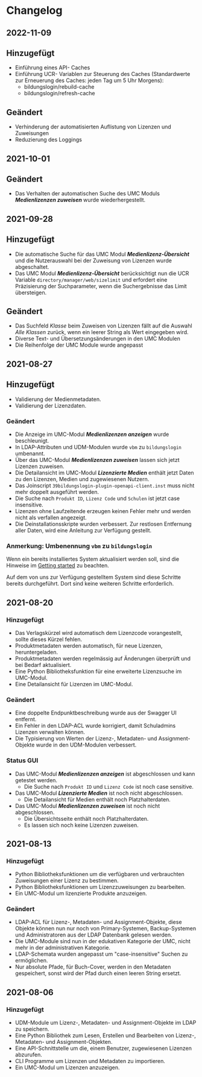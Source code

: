 # Changelog


## 2022-11-09

## Hinzugefügt
- Einführung eines API- Caches
- Einführung UCR- Variablen zur Steuerung des Caches (Standardwerte zur Erneuerung des Caches: jeden Tag um 5 Uhr Morgens):
  - bildungslogin/rebuild-cache
  - bildungslogin/refresh-cache

## Geändert
- Verhinderung der automatisierten Auflistung von Lizenzen und Zuweisungen
- Reduzierung des Loggings

## 2021-10-01

## Geändert
- Das Verhalten der automatischen Suche des UMC Moduls ***Medienlizenzen zuweisen*** wurde wiederhergestellt.

## 2021-09-28

## Hinzugefügt
- Die automatische Suche für das UMC Modul ***Medienlizenz-Übersicht*** und die Nutzerauswahl bei der Zuweisung
von Lizenzen wurde abgeschaltet.
- Das UMC Modul ***Medienlizenz-Übersicht*** berücksichtigt nun die UCR Variable `directory/manager/web/sizelimit`
und erfordert eine Präzisierung der Suchparameter, wenn die Suchergebnisse das Limit übersteigen.

## Geändert
- Das Suchfeld *Klasse* beim Zuweisen von Lizenzen fällt auf die Auswahl *Alle Klassen* zurück, wenn ein leerer
String als Wert eingegeben wird.
- Diverse Text- und Übersetzungsänderungen in den UMC Modulen
- Die Reihenfolge der UMC Module wurde angepasst

## 2021-08-27

## Hinzugefügt
- Validierung der Medienmetadaten.
- Validierung der Lizenzdaten.

### Geändert
- Die Anzeige im UMC-Modul ***Medienlizenzen anzeigen*** wurde beschleunigt.
- In LDAP-Attributen und UDM-Modulen wurde `vbm` zu `bildungslogin` umbenannt.
- Über das UMC-Modul ***Medienlizenzen zuweisen*** lassen sich jetzt Lizenzen zuweisen.
- Die Detailansicht im UMC-Modul ***Lizenzierte Medien*** enthält jetzt Daten zu den Lizenzen, Medien und zugewiesenen Nutzern.
- Das Joinscript `39bildungslogin-plugin-openapi-client.inst` muss nicht mehr doppelt ausgeführt werden.
- Die Suche nach `Produkt ID`, `Lizenz Code` und `Schulen` ist jetzt case insensitive.
- Lizenzen ohne Laufzeitende erzeugen keinen Fehler mehr und werden nicht als verfallen angezeigt.
- Die Deinstallationsskripte wurden verbessert. Zur restlosen Entfernung aller Daten, wird eine Anleitung zur Verfügung gestellt.

### Anmerkung: Umbenennung `vbm` zu `bildungslogin`

Wenn ein bereits installiertes System aktualisiert werden soll, sind die Hinweise im [Getting started](getting_started.md) zu beachten.

Auf dem von uns zur Verfügung gestelltem System sind diese Schritte bereits durchgeführt.
Dort sind keine weiteren Schritte erforderlich.

## 2021-08-20

### Hinzugefügt
- Das Verlagskürzel wird automatisch dem Lizenzcode vorangestellt, sollte dieses Kürzel fehlen.
- Produktmetadaten werden automatisch, für neue Lizenzen, heruntergeladen.
- Produktmetadaten werden regelmässig auf Änderungen überprüft und bei Bedarf aktualisiert.
- Eine Python Bibliotheksfunktion für eine erweiterte Lizenzsuche im UMC-Modul.
- Eine Detailansicht für Lizenzen im UMC-Modul.

### Geändert
- Eine doppelte Endpunktbeschreibung wurde aus der Swagger UI entfernt.
- Ein Fehler in den LDAP-ACL wurde korrigiert, damit Schuladmins Lizenzen verwalten können.
- Die Typisierung von Werten der Lizenz-, Metadaten- und Assignment-Objekte wurde in den UDM-Modulen verbessert.

### Status GUI
- Das UMC-Modul ***Medienlizenzen anzeigen*** ist abgeschlossen und kann getestet werden.
  - Die Suche nach `Produkt ID` und `Lizenz Code` ist noch case sensitive.
- Das UMC-Modul ***Lizenzierte Medien*** ist noch nicht abgeschlossen.
  - Die Detailansicht für Medien enthält noch Platzhalterdaten.
- Das UMC-Modul ***Medienlizenzen zuweisen*** ist noch nicht abgeschlossen.
  - Die Übersichtsseite enthält noch Platzhalterdaten.
  - Es lassen sich noch keine Lizenzen zuweisen.

## 2021-08-13

### Hinzugefügt

- Python Bibliotheksfunktionen um die verfügbaren und verbrauchten Zuweisungen einer Lizenz zu bestimmen.
- Python Bibliotheksfunktionen um Lizenzzuweisungen zu bearbeiten.
- Ein UMC-Modul um lizenzierte Produkte anzuzeigen.

### Geändert

- LDAP-ACL für Lizenz-, Metadaten- und Assignment-Objekte, diese Objekte können nun nur noch von Primary-Systemen, Backup-Systemen und Administratoren aus der LDAP Datenbank gelesen werden.
- Die UMC-Module sind nun in der edukativen Kategorie der UMC, nicht mehr in der administrativen Kategorie.
- LDAP-Schemata wurden angepasst um "case-insensitive" Suchen zu ermöglichen.
- Nur absolute Pfade, für Buch-Cover, werden in den Metadaten gespeichert, sonst wird der Pfad durch einen leeren String ersetzt.

## 2021-08-06

### Hinzugefügt

- UDM-Module um Lizenz-, Metadaten- und Assignment-Objekte im LDAP zu speichern.
- Eine Python Bibliothek zum Lesen, Erstellen und Bearbeiten von  Lizenz-, Metadaten- und Assignment-Objekten.
- Eine API-Schnittstelle um die, einem Benutzer, zugewiesenen Lizenzen abzurufen.
- CLI Programme um Lizenzen und Metadaten zu importieren.
- Ein UMC-Modul um Lizenzen anzuzeigen.

